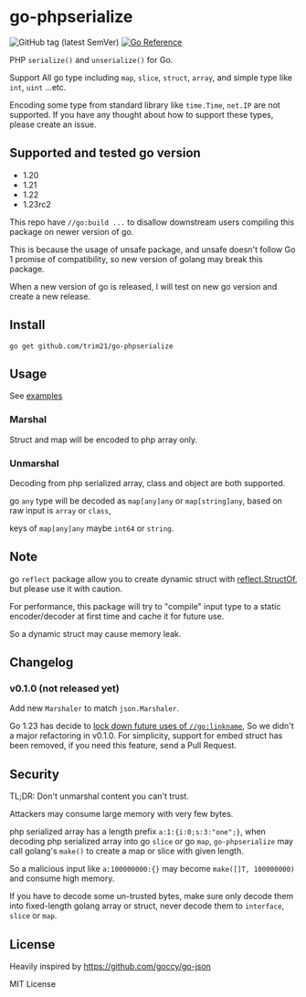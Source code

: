 # go-phpserialize

![GitHub tag (latest SemVer)](https://img.shields.io/github/v/tag/trim21/go-phpserialize?style=flat-square)
[![Go Reference](https://pkg.go.dev/badge/github.com/trim21/go-phpserialize#section-readme.svg)](https://pkg.go.dev/github.com/trim21/go-phpserialize#section-readme)

PHP `serialize()` and `unserialize()` for Go.

Support All go type including `map`, `slice`, `struct`, `array`, and simple type like `int`, `uint` ...etc.

Encoding some type from standard library like `time.Time`, `net.IP` are not supported.
If you have any thought about how to support these types, please create an issue.

## Supported and tested go version

- 1.20
- 1.21
- 1.22
- 1.23rc2

This repo have `//go:build ...` to disallow downstream users compiling this package on newer version of go.

This is because the usage of unsafe package, and unsafe doesn't follow Go 1 promise of compatibility,
so new version of golang may break this package.

When a new version of go is released, I will test on new go version and create a new release.

## Install

```console
go get github.com/trim21/go-phpserialize
```

## Usage

See [examples](./example_test.go)

### Marshal

Struct and map will be encoded to php array only.

### Unmarshal

Decoding from php serialized array, class and object are both supported.

go `any` type will be decoded as `map[any]any` or `map[string]any`, based on raw input is `array` or `class`,

keys of `map[any]any` maybe `int64` or `string`.

## Note

go `reflect` package allow you to create dynamic struct with [reflect.StructOf](https://pkg.go.dev/reflect#StructOf),
but please use it with caution.

For performance, this package will try to "compile" input type to a static encoder/decoder
at first time and cache it for future use.

So a dynamic struct may cause memory leak.

## Changelog

### v0.1.0 (not released yet)

Add new `Marshaler` to match `json.Marshaler`.

Go 1.23 has decide to [lock down future uses of `//go:linkname`](https://github.com/golang/go/issues/67401),
So we didn't a major refactoring in v0.1.0.
For simplicity, support for embed struct has been removed,
if you need this feature, send a Pull Request.

## Security

TL;DR: Don't unmarshal content you can't trust.

Attackers may consume large memory with very few bytes.

php serialized array has a length prefix `a:1:{i:0;s:3:"one";}`, when decoding php serialized array into go `slice` or
go `map`,
`go-phpserialize` may call golang's `make()` to create a map or slice with given length.

So a malicious input like `a:100000000:{}` may become `make([]T, 100000000)` and consume high memory.

If you have to decode some un-trusted bytes, make sure only decode them into fixed-length golang array or struct,
never decode them to `interface`, `slice` or `map`.

## License

Heavily inspired by https://github.com/goccy/go-json

MIT License
